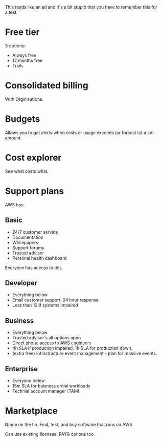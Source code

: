 This reads like an ad and it's a bit stupid that you have to remember this for a test.

# Free tier

3 options:

* Always free
* 12 months free
* Trials

# Consolidated billing

With Orginisations.

# Budgets

Allows you to get alerts when costs or usage exceeds (or forcast to) a set amount. 

# Cost explorer

See what costs what.

# Support plans

AWS has:

## Basic

* 24/7 customer service
* Documentation
* Whitepapers
* Support forums
* Trusted advisor
* Personal health dashboard

Everyone has access to this.

## Developer

* Everything below
* Email customer support, 24 hour response
* Less than 12 if systems impaired

## Business

* Everything below 
* Trusted advisor's all options open
* Direct phone access to AWS engineers
* 4h SLA if production impaired. 1h SLA for production down.
* (extra free) infrastructure event management - plan for massive events.

## Enterprise

* Everyone below
* 15m SLA for buisness critial workloads
* Technial account manager (TAM)

# Marketplace

Name on the tin. Find, test, and buy software that runs on AWS. 

Can use existing licenses. PAYG options too.
